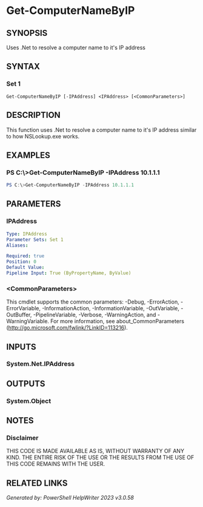 ﻿# Get-ComputerNameByIP

## SYNOPSIS
Uses .Net to resolve a computer name to it's IP address

## SYNTAX

### Set 1
```
Get-ComputerNameByIP [-IPAddress] <IPAddress> [<CommonParameters>]
```

## DESCRIPTION
This function uses .Net to resolve a computer name to it's IP address similar to how NSLookup.exe works.

## EXAMPLES

### PS C:\\\>Get-ComputerNameByIP -IPAddress 10.1.1.1

```powershell
PS C:\>Get-ComputerNameByIP -IPAddress 10.1.1.1
```

## PARAMETERS

### IPAddress


```yaml
Type: IPAddress
Parameter Sets: Set 1
Aliases: 

Required: true
Position: 0
Default Value: 
Pipeline Input: True (ByPropertyName, ByValue)
```

### \<CommonParameters\>
This cmdlet supports the common parameters: -Debug, -ErrorAction, -ErrorVariable, -InformationAction, -InformationVariable, -OutVariable, -OutBuffer, -PipelineVariable, -Verbose, -WarningAction, and -WarningVariable. For more information, see about_CommonParameters (http://go.microsoft.com/fwlink/?LinkID=113216).

## INPUTS

### System.Net.IPAddress


## OUTPUTS

### System.Object


## NOTES

### Disclaimer
THIS CODE IS MADE AVAILABLE AS IS, WITHOUT WARRANTY OF ANY KIND. THE ENTIRE RISK OF THE USE OR THE RESULTS FROM THE USE OF THIS CODE REMAINS WITH THE USER.

## RELATED LINKS


*Generated by: PowerShell HelpWriter 2023 v3.0.58*
